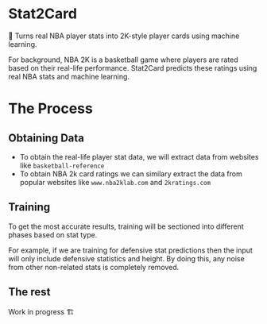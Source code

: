 # Stat2Card
🏀 Turns real NBA player stats into 2K-style player cards using machine learning.

For background, NBA 2K is a basketball game where players are rated based on their real-life performance. Stat2Card predicts these ratings using real NBA stats and machine learning.

# The Process

## Obtaining Data
- To obtain the real-life player stat data, we will extract data from websites like `basketball-reference`
- To obtain NBA 2k card ratings we can similary extract the data from popular websites like `www.nba2klab.com` and `2kratings.com`

## Training 
To get the most accurate results, training will be sectioned into different phases based on stat type.

For example, if we are training for defensive stat predictions then the input will only include defensive statistics and height. By doing this, any noise from other non-related stats is completely removed.

## The rest
Work in progress 🏗️
